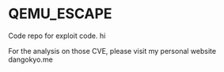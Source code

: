 # QEMU_ESCAPE

Code repo for exploit code.
hi

For the analysis on those CVE, please visit my personal website dangokyo.me
